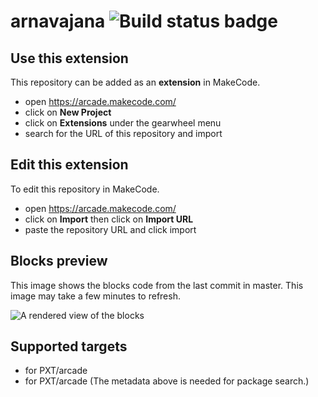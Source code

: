 # arnavajana ![Build status badge](https://github.com/arnavajana/arnavajana/workflows/MakeCode/badge.svg)



## Use this extension

This repository can be added as an **extension** in MakeCode.

* open https://arcade.makecode.com/
* click on **New Project**
* click on **Extensions** under the gearwheel menu
* search for the URL of this repository and import

## Edit this extension

To edit this repository in MakeCode.

* open https://arcade.makecode.com/
* click on **Import** then click on **Import URL**
* paste the repository URL and click import

## Blocks preview

This image shows the blocks code from the last commit in master.
This image may take a few minutes to refresh.

![A rendered view of the blocks](https://github.com/arnavajana/arnavajana/raw/master/.makecode/blocks.png)

## Supported targets

* for PXT/arcade
* for PXT/arcade
(The metadata above is needed for package search.)

